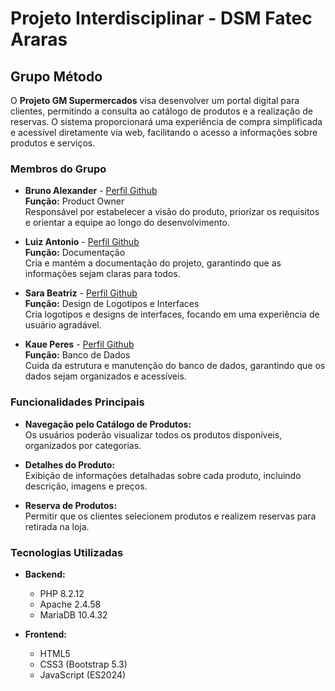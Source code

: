 # Projeto Interdisciplinar - DSM Fatec Araras

## Grupo Método


O **Projeto GM Supermercados** visa desenvolver um portal digital para clientes, permitindo a consulta ao catálogo de produtos e a realização de reservas. O sistema proporcionará uma experiência de compra simplificada e acessível diretamente via web, facilitando o acesso a informações sobre produtos e serviços.

### Membros do Grupo
- **Bruno Alexander** - [Perfil Github](https://github.com/bruno-santos382)  
  **Função:** Product Owner  
  Responsável por estabelecer a visão do produto, priorizar os requisitos e orientar a equipe ao longo do desenvolvimento.

- **Luiz Antonio** - [Perfil Github](https://github.com/Lafreit)  
  **Função:** Documentação  
  Cria e mantém a documentação do projeto, garantindo que as informações sejam claras para todos.

- **Sara Beatriz** - [Perfil Github](https://github.com/SaraBeatris)  
  **Função:** Design de Logotipos e Interfaces  
  Cria logotipos e designs de interfaces, focando em uma experiência de usuário agradável.

- **Kaue Peres** - [Perfil Github](https://github.com/KauePO)  
  **Função:** Banco de Dados  
  Cuida da estrutura e manutenção do banco de dados, garantindo que os dados sejam organizados e acessíveis.


### Funcionalidades Principais
- **Navegação pelo Catálogo de Produtos:**  
  Os usuários poderão visualizar todos os produtos disponíveis, organizados por categorias.

- **Detalhes do Produto:**  
  Exibição de informações detalhadas sobre cada produto, incluindo descrição, imagens e preços.

- **Reserva de Produtos:**  
  Permitir que os clientes selecionem produtos e realizem reservas para retirada na loja.

### Tecnologias Utilizadas
- **Backend:**
  - PHP 8.2.12
  - Apache 2.4.58
  - MariaDB 10.4.32

- **Frontend:**
  - HTML5
  - CSS3 (Bootstrap 5.3)
  - JavaScript (ES2024)

